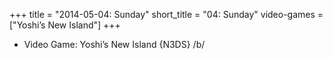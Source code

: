 +++
title = "2014-05-04: Sunday"
short_title = "04: Sunday"
video-games = ["Yoshi’s New Island"]
+++


* Video Game: Yoshi’s New Island {N3DS} /b/